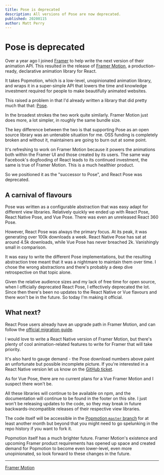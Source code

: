 ```yaml
---
title: Pose is deprecated
description: All versions of Pose are now deprecated.
published: 20200115
author: Matt Perry
---
```


# Pose is deprecated

Over a year ago I joined [Framer](https://framer.com) to help write the next version of their animation API. This resulted in the release of [Framer Motion](https://framer.com/motion), a production-ready, declarative animation library for React.

It takes Popmotion, which is a low-level, unopinionated animation library, and wraps it in a super-simple API that lowers the time and knowledge investment required for people to make beautifully animated websites.

This raised a problem in that I'd already written a library that did pretty much that that: [Pose](/pose).

In the broadest strokes the two work quite similarly. Framer Motion just does more, a lot simpler, in roughly the same bundle size.

The key difference between the two is that supporting Pose as an open source library was an untenable situation for me. OSS funding is completely broken and without it, maintainers are going to burn out at some point.

It's refreshing to work on Framer Motion because it powers the animations both within the Framer UI and those created by its users. The same way Facebook's dogfooding of React leads to its continued investment, the same is true of Framer Motion. This is a much healthier product.

So we positioned it as the "successor to Pose", and React Pose was deprecated.

## A carnival of flavours

Pose was written as a configurable abstraction that was easy adapt for different view libraries. Relatively quickly we ended up with React Pose, React Native Pose, and Vue Pose. There was even an unreleased React 360 Pose.

However, React Pose was always the primary focus. At its peak, it was generating over 100k downloads a week. React Native Pose has sat at around 4.5k downloads, while Vue Pose has never breached 2k. Vanishingly small in comparison.

It was easy to write the different Pose implementations, but the resulting abstraction tree meant that it was a nightmare to maintain them over time. I chose the wrong abstractions and there's probably a deep dive retrospective on that topic alone.

Given the relative audience sizes and my lack of free time for open source, when I officially deprecated React Pose, I effectively deprecated the lot. Since then there's been no updates to the React Native or Vue flavours and there won't be in the future. So today I'm making it official.

## What next?

React Pose users already have an upgrade path in Framer Motion, and can follow the [official migration guide](https://www.framer.com/api/motion/migrate-from-pose/).

I would love to write a React Native version of Framer Motion, but there's plenty of cool animation-related features to write for Framer that will take priority.

It's also hard to gauge demand - the Pose download numbers above paint an unfortunate but possible incomplete picture. If you're interested in a React Native version let us know on the [GitHub ticket](https://github.com/framer/motion/issues/180).

As for Vue Pose, there are no current plans for a Vue Framer Motion and I suspect there won't be.

All these libraries will continue to be available on npm, and the documentation will continue to be found in the footer on this site. I just won't be releasing updates to the code, so they may break in future backwards-incompatible releases of their respective view libraries.

The code itself will be accessible in the [Popmotion `master` branch](https://github.com/popmotion/popmotion) for at least another month but beyond that you might need to go spelunking in the repo history if you want to fork it.

Popmotion itself has a much brighter future. Framer Motion's existence and upcoming Framer product requirements has opened up space and created demand for Popmotion to become even lower-level, even more unopinionated, so look forward to these changes in the future.

---

[Framer Motion](https://framer.com/motion)